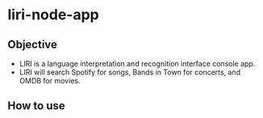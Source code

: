 # liri-node-app

## Objective

- LIRI is a language interpretation and recognition interface console app.  
- LIRI will search Spotify for songs, Bands in Town for concerts, and OMDB for movies.

## How to use
